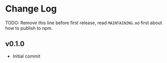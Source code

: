 # Change Log

TODO: Remove this line before first release, read `MAINTAINING.md` first about how to publish to npm.

## v0.1.0
 - Initial commit

